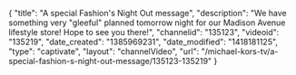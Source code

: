 {
    "title": "A special Fashion's Night Out message",
    "description": "We have something very \"gleeful\" planned tomorrow night for our Madison Avenue lifestyle store! Hope to see you there!",
    "channelid": "135123",
    "videoid": "135219",
    "date_created": "1385969231",
    "date_modified": "1418181125",
    "type": "captivate",
    "layout": "channelVideo",
    "url": "\/michael-kors-tv\/a-special-fashion-s-night-out-message\/135123-135219"
}